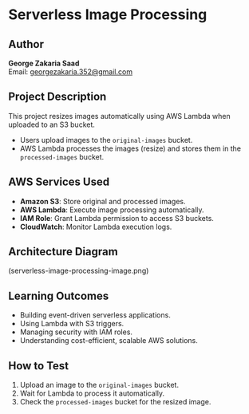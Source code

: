 # Serverless Image Processing

## Author
**George Zakaria Saad**  
Email: georgezakaria.352@gmail.com 

## Project Description
This project resizes images automatically using AWS Lambda when uploaded to an S3 bucket.  
- Users upload images to the `original-images` bucket.  
- AWS Lambda processes the images (resize) and stores them in the `processed-images` bucket.

## AWS Services Used
- **Amazon S3**: Store original and processed images.  
- **AWS Lambda**: Execute image processing automatically.  
- **IAM Role**: Grant Lambda permission to access S3 buckets.  
- **CloudWatch**: Monitor Lambda execution logs.

## Architecture Diagram
(serverless-image-processing-image.png)

## Learning Outcomes
- Building event-driven serverless applications.  
- Using Lambda with S3 triggers.  
- Managing security with IAM roles.  
- Understanding cost-efficient, scalable AWS solutions.

## How to Test
1. Upload an image to the `original-images` bucket.  
2. Wait for Lambda to process it automatically.  
3. Check the `processed-images` bucket for the resized image.
